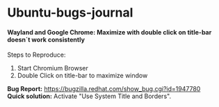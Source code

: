 # Ubuntu-bugs-journal

#### Wayland and Google Chrome: Maximize with double click on title-bar doesn´t work consistently  
Steps to Reproduce:
1. Start Chromium Browser
2. Double Click on title-bar to maximize window

**Bug Report:** https://bugzilla.redhat.com/show_bug.cgi?id=1947780  
**Quick solution:** Activate "Use System Title and Borders".


